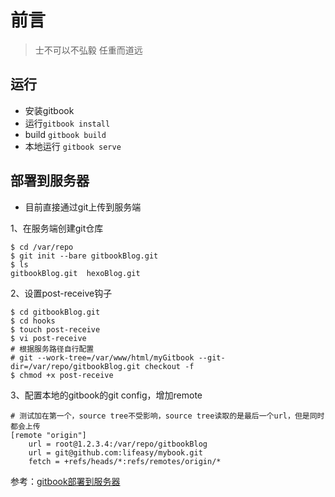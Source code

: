 # 前言

> 士不可以不弘毅 任重而道远

## 运行

* 安装gitbook
* 运行`gitbook install`
* build `gitbook build`
* 本地运行 `gitbook serve`

## 部署到服务器

* 目前直接通过git上传到服务端

1、在服务端创建git仓库

```shell
$ cd /var/repo
$ git init --bare gitbookBlog.git
$ ls
gitbookBlog.git  hexoBlog.git
```

2、设置post-receive钩子

```shell
$ cd gitbookBlog.git
$ cd hooks
$ touch post-receive
$ vi post-receive
# 根据服务路径自行配置
# git --work-tree=/var/www/html/myGitbook --git-dir=/var/repo/gitbookBlog.git checkout -f
$ chmod +x post-receive
```

3、配置本地的gitbook的git config，增加remote

```shell
# 测试加在第一个，source tree不受影响，source tree读取的是最后一个url，但是同时都会上传
[remote "origin"]
	url = root@1.2.3.4:/var/repo/gitbookBlog
	url = git@github.com:lifeasy/mybook.git
	fetch = +refs/heads/*:refs/remotes/origin/*
```

参考：[gitbook部署到服务器](https://blog.shuifengche.top/2019/11/22/gitbook%E9%83%A8%E7%BD%B2%E5%88%B0%E6%9C%8D%E5%8A%A1%E5%99%A8/#%E7%AC%AC%E4%BA%8C%E6%AD%A5%EF%BC%8C%E8%AE%BE%E7%BD%AEpost-receive%E9%92%A9%E5%AD%90)

